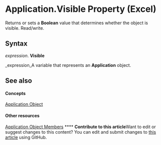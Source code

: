 
# Application.Visible Property (Excel)

Returns or sets a  **Boolean** value that determines whether the object is visible. Read/write.


## Syntax

 _expression_. **Visible**

 _expression_A variable that represents an  **Application** object.


## See also


#### Concepts


 [Application Object](19b73597-5cf9-4f56-8227-b5211f657f6f.md)
#### Other resources


 [Application Object Members](4cb9ca42-8d07-cc9c-2d80-4eb9a5921e1e.md)
****   **Contribute to this article**Want to edit or suggest changes to this content? You can edit and submit changes to  [this article](https://github.com/jhershey00/VBA_Excel_Test/OpenXMLCon/articles/4d702074-7d76-7b43-25e1-11d6a440392f.md) using GitHub.

